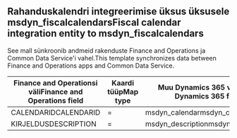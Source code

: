 ## <a name="fiscal-calendar-integration-entity-to-msdyn_fiscalcalendars"></a><span data-ttu-id="3af6e-101">Rahanduskalendri integreerimise üksus üksusele msdyn_fiscalcalendars</span><span class="sxs-lookup"><span data-stu-id="3af6e-101">Fiscal calendar integration entity to msdyn_fiscalcalendars</span></span>

<span data-ttu-id="3af6e-102">See mall sünkroonib andmeid rakenduste Finance and Operations ja Common Data Service'i vahel.</span><span class="sxs-lookup"><span data-stu-id="3af6e-102">This template synchronizes data between Finance and Operations apps and Common Data Service.</span></span>

<span data-ttu-id="3af6e-103">Finance and Operationsi väli</span><span class="sxs-lookup"><span data-stu-id="3af6e-103">Finance and Operations field</span></span> | <span data-ttu-id="3af6e-104">Kaardi tüüp</span><span class="sxs-lookup"><span data-stu-id="3af6e-104">Map type</span></span> | <span data-ttu-id="3af6e-105">Muu Dynamics 365 väli</span><span class="sxs-lookup"><span data-stu-id="3af6e-105">Other Dynamics 365 field</span></span> | <span data-ttu-id="3af6e-106">Vaikeväärtus</span><span class="sxs-lookup"><span data-stu-id="3af6e-106">Default value</span></span>
---|---|---|---
<span data-ttu-id="3af6e-107">CALENDARID</span><span class="sxs-lookup"><span data-stu-id="3af6e-107">CALENDARID</span></span> | = | <span data-ttu-id="3af6e-108">msdyn_calendar</span><span class="sxs-lookup"><span data-stu-id="3af6e-108">msdyn_calendar</span></span> | 
<span data-ttu-id="3af6e-109">KIRJELDUS</span><span class="sxs-lookup"><span data-stu-id="3af6e-109">DESCRIPTION</span></span> | = | <span data-ttu-id="3af6e-110">msdyn_description</span><span class="sxs-lookup"><span data-stu-id="3af6e-110">msdyn_description</span></span> | 
